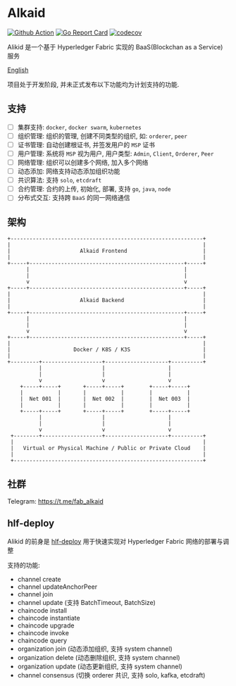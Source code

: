 # Alkaid

[![Github Action](https://github.com/yakumioto/alkaid/workflows/alkaid/badge.svg)](https://github.com/yakumioto/alkaid/actions)
[![Go Report Card](https://goreportcard.com/badge/github.com/yakumioto/alkaid)](https://goreportcard.com/report/github.com/yakumioto/alkaid)
[![codecov](https://codecov.io/gh/yakumioto/alkaid/branch/master/graph/badge.svg)](https://codecov.io/gh/yakumioto/alkaid)

Alikid 是一个基于 Hyperledger Fabric 实现的 BaaS(Blockchan as a Service) 服务

[English](README-en.md)

项目处于开发阶段, 并未正式发布以下功能均为计划支持的功能.

## 支持

- [ ] 集群支持: `docker`, `docker swarm`, `kubernetes`
- [ ] 组织管理: 组织的管理, 创建不同类型的组织, 如: `orderer`, `peer`
- [ ] 证书管理: 自动创建根证书, 并签发用户的 `MSP` 证书
- [ ] 用户管理: 系统将 `MSP` 视为用户, 用户类型: `Admin`, `Client`, `Orderer`, `Peer`
- [ ] 网络管理: 组织可以创建多个网络, 加入多个网络
- [ ] 动态添加: 网络支持动态添加组织功能
- [ ] 共识算法: 支持 `solo`, `etcdraft`
- [ ] 合约管理: 合约的上传, 初始化, 部署, 支持 `go`, `java`, `node`
- [ ] 分布式交互: 支持跨 `BaaS` 的同一网络通信

## 架构

```text
+-------------------------------------------------------------+
|                                                             |
|                      Alkaid Frontend                        |
|                                                             |
+-----+-------------------------------------------------+-----+
      |                                                 |
      |                                                 |
      v                                                 v
+-----+-------------------------------------------------+-----+
|                                                             |
|                      Alkaid Backend                         |
|                                                             |
+-----+-------------------------------------------------+-----+
      |                                                 |
      |                                                 |
      v                                                 v
+-----+-------------------------------------------------+-----+
|                                                             |
|                    Docker / K8S / K3S                       |
|                                                             |
+---------+-------------------+--------------------+----------+
          |                   |                    |
          |                   |                    |
          v                   v                    v
    +-----+-----+       +-----+-----+        +-----+-----+
    |           |       |           |        |           |
    |  Net 001  |       |  Net 002  |        |  Net 003  |
    |           |       |           |        |           |
    +-----+-----+       +-----+-----+        +-----+-----+
          |                   |                    |
          |                   |                    |
          v                   v                    v
 +--------+-------------------+--------------------+----------+
 |                                                            |
 |   Virtual or Physical Machine / Public or Private Cloud    |
 |                                                            |
 +------------------------------------------------------------+

```

## 社群

Telegram: <https://t.me/fab_alkaid>

## hlf-deploy

Alikid 的前身是 [hlf-deploy](https://github.com/yakumioto/alkaid/tree/v0.2.0) 用于快速实现对 Hyperledger Fabric 网络的部署与调整

支持的功能:

- channel create
- channel updateAnchorPeer
- channel join
- channel update (支持 BatchTimeout, BatchSize)
- chaincode install
- chaincode instantiate
- chaincode upgrade
- chaincode invoke
- chaincode query
- organization join (动态添加组织, 支持 system channel)
- organization delete (动态删除组织, 支持 system channel)
- organization update (动态更新组织, 支持 system channel)
- channel consensus (切换 orderer 共识, 支持 solo, kafka, etcdraft)
